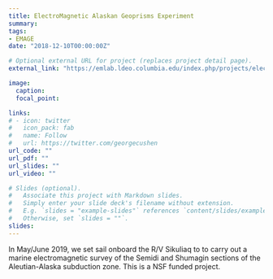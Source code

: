 ```yaml
---
title: ElectroMagnetic Alaskan Geoprisms Experiment
summary:
tags: 
- EMAGE
date: "2018-12-10T00:00:00Z"

# Optional external URL for project (replaces project detail page).
external_link: "https://emlab.ldeo.columbia.edu/index.php/projects/electromagnetic-alaskan-geoprisms-experiment-emage/"

image:
  caption: 
  focal_point: 

links:
# - icon: twitter
#   icon_pack: fab
#   name: Follow
#   url: https://twitter.com/georgecushen
url_code: ""
url_pdf: ""
url_slides: ""
url_video: ""

# Slides (optional).
#   Associate this project with Markdown slides.
#   Simply enter your slide deck's filename without extension.
#   E.g. `slides = "example-slides"` references `content/slides/example-slides.md`.
#   Otherwise, set `slides = ""`.
slides: 
---
```


In May/June 2019, we set sail onboard the R/V Sikuliaq to to carry out a marine electromagnetic survey of the Semidi and Shumagin sections of the Aleutian-Alaska subduction zone. This is a NSF funded project.